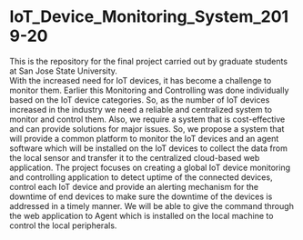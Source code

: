 # IoT_Device_Monitoring_System_2019-20
This is the repository for the final project carried out by graduate students at San Jose State University.  
With the increased need for IoT devices, it has become a challenge to monitor them.
Earlier this Monitoring and Controlling was done individually based on the IoT device categories. 
So, as the number of IoT devices increased in the industry we need a reliable and centralized system to monitor and control them. 
Also, we require a system that is cost-effective and can provide solutions for major issues. 
So, we propose a system that will provide a common platform to monitor the IoT devices and an agent software which will be installed on the IoT devices to collect the data from the local sensor and transfer it to the centralized cloud-based web application. 
The project focuses on creating a global IoT device monitoring and controlling application to detect uptime of the connected devices, control each IoT device and provide an alerting mechanism for the downtime of end devices to make sure the downtime of the devices is addressed in a timely manner. 
We will be able to give the command through the web application to Agent which is installed on the local machine to control the local peripherals.